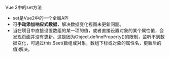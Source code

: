 Vue 2中的set方法
- set是Vue2中的一个全局API
- 可**手动添加响应式数据**，解决数据变化视图未更新问题。
- 当在项目中直接设置数组的某一项的值，或者直接设置对象的某个属性值，会发现页面并没有更新。这是因为Object.defineProperty()的限制，监听不到数据变化，可通过this.$set(数组或对象，数组下标或对象的属性名，更新后的值)解决。